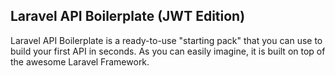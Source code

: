 ## Laravel API Boilerplate (JWT Edition)
Laravel API Boilerplate is a ready-to-use "starting pack" that you can use to build your first API in seconds. As you can easily imagine, it is built on top of the awesome Laravel Framework.